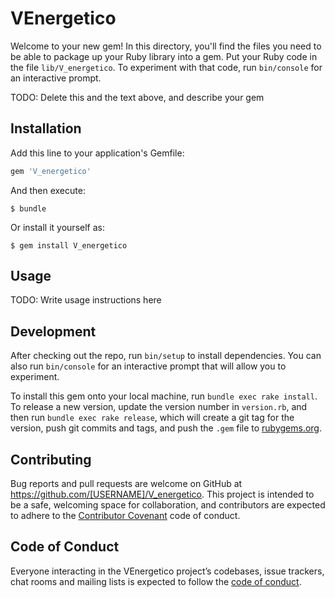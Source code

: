 # VEnergetico

Welcome to your new gem! In this directory, you'll find the files you need to be able to package up your Ruby library into a gem. Put your Ruby code in the file `lib/V_energetico`. To experiment with that code, run `bin/console` for an interactive prompt.

TODO: Delete this and the text above, and describe your gem

## Installation

Add this line to your application's Gemfile:

```ruby
gem 'V_energetico'
```

And then execute:

    $ bundle

Or install it yourself as:

    $ gem install V_energetico

## Usage

TODO: Write usage instructions here

## Development

After checking out the repo, run `bin/setup` to install dependencies. You can also run `bin/console` for an interactive prompt that will allow you to experiment.

To install this gem onto your local machine, run `bundle exec rake install`. To release a new version, update the version number in `version.rb`, and then run `bundle exec rake release`, which will create a git tag for the version, push git commits and tags, and push the `.gem` file to [rubygems.org](https://rubygems.org).

## Contributing

Bug reports and pull requests are welcome on GitHub at https://github.com/[USERNAME]/V_energetico. This project is intended to be a safe, welcoming space for collaboration, and contributors are expected to adhere to the [Contributor Covenant](http://contributor-covenant.org) code of conduct.

## Code of Conduct

Everyone interacting in the VEnergetico project’s codebases, issue trackers, chat rooms and mailing lists is expected to follow the [code of conduct](https://github.com/[USERNAME]/V_energetico/blob/master/CODE_OF_CONDUCT.md).
